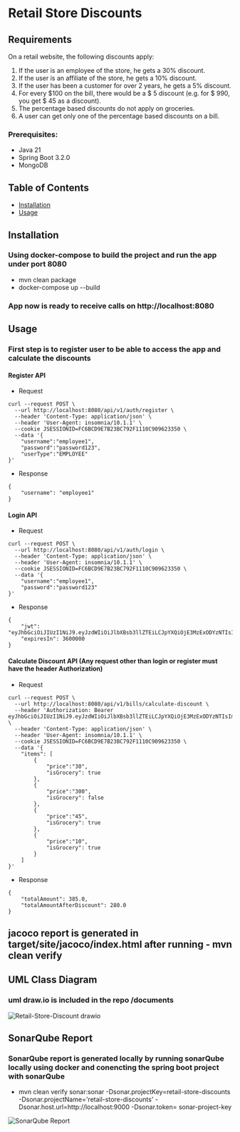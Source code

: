 # Retail Store Discounts
## Requirements
On a retail website, the following discounts apply:
1. If the user is an employee of the store, he gets a 30% discount.
2. If the user is an affiliate of the store, he gets a 10% discount.
3. If the user has been a customer for over 2 years, he gets a 5% discount.
4. For every $100 on the bill, there would be a $ 5 discount (e.g. for $ 990, you get $ 45 as
a discount).
5. The percentage based discounts do not apply on groceries.
6. A user can get only one of the percentage based discounts on a bill.

### Prerequisites:
- Java 21
- Spring Boot 3.2.0
- MongoDB

## Table of Contents
- [Installation](#installation)
- [Usage](#usage)

## Installation
### Using docker-compose to build the project and run the app under port 8080
- mvn clean package
- docker-compose up --build

### App now is ready to receive calls on http://localhost:8080

## Usage

### First step is to register user to be able to access the app and calculate the discounts

#### Register API
- Request
```
curl --request POST \
  --url http://localhost:8080/api/v1/auth/register \
  --header 'Content-Type: application/json' \
  --header 'User-Agent: insomnia/10.1.1' \
  --cookie JSESSIONID=FC6BCD9E7B23BC792F1110C909623350 \
  --data '{
	"username":"employee1",
	"password":"password123",
	"userType":"EMPLOYEE"
}'
```

- Response
```
{
	"username": "employee1"
}
```

#### Login API
- Request
```
curl --request POST \
  --url http://localhost:8080/api/v1/auth/login \
  --header 'Content-Type: application/json' \
  --header 'User-Agent: insomnia/10.1.1' \
  --cookie JSESSIONID=FC6BCD9E7B23BC792F1110C909623350 \
  --data '{
	"username":"employee1",
	"password":"password123"
}'
```

- Response
```
{
	"jwt": "eyJhbGciOiJIUzI1NiJ9.eyJzdWIiOiJlbXBsb3llZTEiLCJpYXQiOjE3MzExODYzNTIsImV4cCI6MTczMTE4OTk1Mn0.wNhUkAZqqm7BotCpi7C3R9joRrKNL1FbsnM65PtKcfo",
	"expiresIn": 3600000
}
```
#### Calculate Discount API (Any request other than login or register must have the header Authorization)
- Request
```
curl --request POST \
  --url http://localhost:8080/api/v1/bills/calculate-discount \
  --header 'Authorization: Bearer eyJhbGciOiJIUzI1NiJ9.eyJzdWIiOiJlbXBsb3llZTEiLCJpYXQiOjE3MzExODYzNTIsImV4cCI6MTczMTE4OTk1Mn0.wNhUkAZqqm7BotCpi7C3R9joRrKNL1FbsnM65PtKcfo' \
  --header 'Content-Type: application/json' \
  --header 'User-Agent: insomnia/10.1.1' \
  --cookie JSESSIONID=FC6BCD9E7B23BC792F1110C909623350 \
  --data '{
	"items": [
		{
			"price":"30",
			"isGrocery": true
		},
		{
			"price":"300",
			"isGrocery": false
		},
		{
			"price":"45",
			"isGrocery": true
		},
		{
			"price":"10",
			"isGrocery": true
		}
	]
}'
```
- Response
```
{
	"totalAmount": 385.0,
	"totalAmountAfterDiscount": 280.0
}
```
## jacoco report is generated in target/site/jacoco/index.html after running - mvn clean verify
## UML Class Diagram
### uml draw.io is included in the repo /documents 
![Retail-Store-Discount drawio](https://github.com/user-attachments/assets/1e670283-1a79-40b1-ad09-78ca5a4fa91a)


## SonarQube Report 
### SonarQube report is generated locally by running sonarQube locally using docker and conencting the spring boot project with sonarQube

- mvn clean verify sonar:sonar -Dsonar.projectKey=retail-store-discounts -Dsonar.projectName='retail-store-discounts' -Dsonar.host.url=http://localhost:9000 -Dsonar.token= sonar-project-key

![SonarQube Report](https://github.com/user-attachments/assets/308ae7d6-62bf-4d64-8a0b-3aedbf70ba21)
